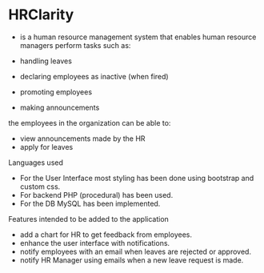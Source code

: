 # HRClarity
- is a human resource management system that enables human resource managers perform tasks such as:

- handling leaves
- declaring employees as inactive (when fired)
- promoting employees
- making announcements


the employees in the organization can be able to:
- view announcements made by the HR
- apply for leaves


Languages used
- For the User Interface most styling has been done using bootstrap and custom css. 
- For backend PHP (procedural) has been used. 
- For the DB MySQL has been implemented.


Features intended to be added to the application
- add a chart for HR to get feedback from employees.
- enhance the user interface with notifications.
- notify employees with an email when leaves are rejected or approved.
- notify HR Manager using emails when a new leave request is made.
